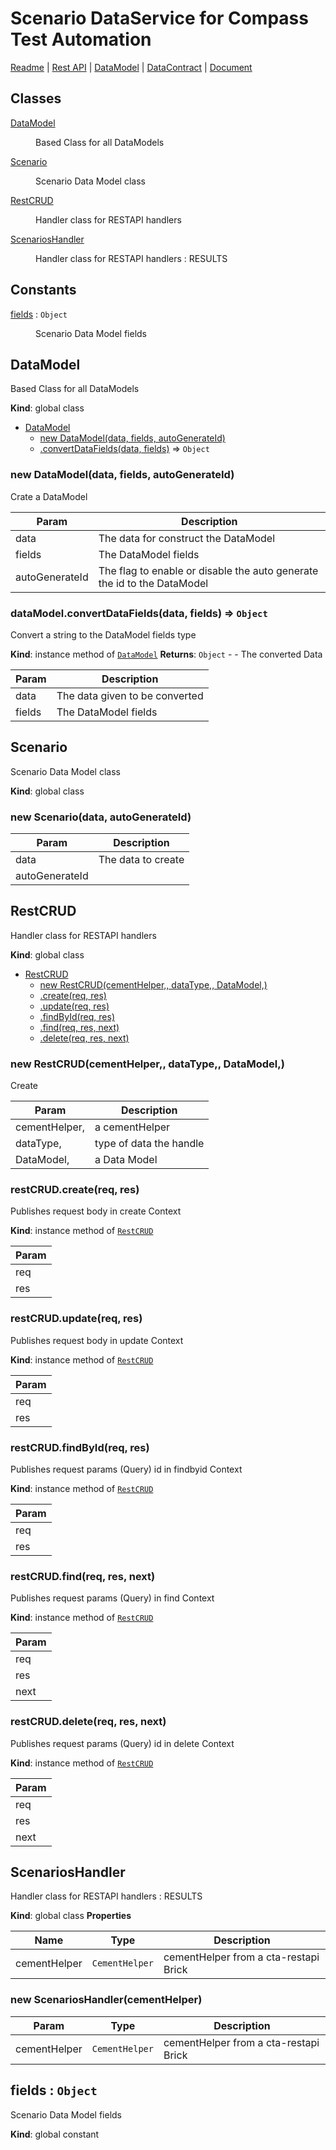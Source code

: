 # Scenario DataService for Compass Test Automation
[Readme](README.md) | [Rest API](RESTAPI.md) | [DataModel](DATAMODEL.md) | [DataContract](DATACONTRACT.md) | [Document](DOCUMENTATION.md)

## Classes

<dl>
<dt><a href="#DataModel">DataModel</a></dt>
<dd><p>Based Class for all DataModels</p>
</dd>
<dt><a href="#Scenario">Scenario</a></dt>
<dd><p>Scenario Data Model class</p>
</dd>
<dt><a href="#RestCRUD">RestCRUD</a></dt>
<dd><p>Handler class for RESTAPI handlers</p>
</dd>
<dt><a href="#ScenariosHandler">ScenariosHandler</a></dt>
<dd><p>Handler class for RESTAPI handlers : RESULTS</p>
</dd>
</dl>

## Constants

<dl>
<dt><a href="#fields">fields</a> : <code>Object</code></dt>
<dd><p>Scenario Data Model fields</p>
</dd>
</dl>

<a name="DataModel"></a>

## DataModel
Based Class for all DataModels

**Kind**: global class

* [DataModel](#DataModel)
    * [new DataModel(data, fields, autoGenerateId)](#new_DataModel_new)
    * [.convertDataFields(data, fields)](#DataModel+convertDataFields) ⇒ <code>Object</code>

<a name="new_DataModel_new"></a>

### new DataModel(data, fields, autoGenerateId)
Crate a DataModel


| Param | Description |
| --- | --- |
| data | The data for construct the DataModel |
| fields | The DataModel fields |
| autoGenerateId | The flag to enable or disable the auto generate the id to the DataModel |

<a name="DataModel+convertDataFields"></a>

### dataModel.convertDataFields(data, fields) ⇒ <code>Object</code>
Convert a string to the DataModel fields type

**Kind**: instance method of <code>[DataModel](#DataModel)</code>
**Returns**: <code>Object</code> - - The converted Data

| Param | Description |
| --- | --- |
| data | The data given to be converted |
| fields | The DataModel fields |

<a name="Scenario"></a>

## Scenario
Scenario Data Model class

**Kind**: global class
<a name="new_Scenario_new"></a>

### new Scenario(data, autoGenerateId)

| Param | Description |
| --- | --- |
| data | The data to create |
| autoGenerateId |  |

<a name="RestCRUD"></a>

## RestCRUD
Handler class for RESTAPI handlers

**Kind**: global class

* [RestCRUD](#RestCRUD)
    * [new RestCRUD(cementHelper,, dataType,, DataModel,)](#new_RestCRUD_new)
    * [.create(req, res)](#RestCRUD+create)
    * [.update(req, res)](#RestCRUD+update)
    * [.findById(req, res)](#RestCRUD+findById)
    * [.find(req, res, next)](#RestCRUD+find)
    * [.delete(req, res, next)](#RestCRUD+delete)

<a name="new_RestCRUD_new"></a>

### new RestCRUD(cementHelper,, dataType,, DataModel,)
Create


| Param | Description |
| --- | --- |
| cementHelper, | a cementHelper |
| dataType, | type of data the handle |
| DataModel, | a Data Model |

<a name="RestCRUD+create"></a>

### restCRUD.create(req, res)
Publishes request body in create Context

**Kind**: instance method of <code>[RestCRUD](#RestCRUD)</code>

| Param |
| --- |
| req |
| res |

<a name="RestCRUD+update"></a>

### restCRUD.update(req, res)
Publishes request body in update Context

**Kind**: instance method of <code>[RestCRUD](#RestCRUD)</code>

| Param |
| --- |
| req |
| res |

<a name="RestCRUD+findById"></a>

### restCRUD.findById(req, res)
Publishes request params (Query) id in findbyid Context

**Kind**: instance method of <code>[RestCRUD](#RestCRUD)</code>

| Param |
| --- |
| req |
| res |

<a name="RestCRUD+find"></a>

### restCRUD.find(req, res, next)
Publishes request params (Query) in find Context

**Kind**: instance method of <code>[RestCRUD](#RestCRUD)</code>

| Param |
| --- |
| req |
| res |
| next |

<a name="RestCRUD+delete"></a>

### restCRUD.delete(req, res, next)
Publishes request params (Query) id in delete Context

**Kind**: instance method of <code>[RestCRUD](#RestCRUD)</code>

| Param |
| --- |
| req |
| res |
| next |

<a name="ScenariosHandler"></a>

## ScenariosHandler
Handler class for RESTAPI handlers : RESULTS

**Kind**: global class
**Properties**

| Name | Type | Description |
| --- | --- | --- |
| cementHelper | <code>CementHelper</code> | cementHelper from a cta-restapi Brick |

<a name="new_ScenariosHandler_new"></a>

### new ScenariosHandler(cementHelper)

| Param | Type | Description |
| --- | --- | --- |
| cementHelper | <code>CementHelper</code> | cementHelper from a cta-restapi Brick |

<a name="fields"></a>

## fields : <code>Object</code>
Scenario Data Model fields

**Kind**: global constant
